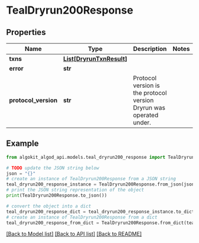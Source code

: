# TealDryrun200Response


## Properties

Name | Type | Description | Notes
------------ | ------------- | ------------- | -------------
**txns** | [**List[DryrunTxnResult]**](DryrunTxnResult.md) |  | 
**error** | **str** |  | 
**protocol_version** | **str** | Protocol version is the protocol version Dryrun was operated under. | 

## Example

```python
from algokit_algod_api.models.teal_dryrun200_response import TealDryrun200Response

# TODO update the JSON string below
json = "{}"
# create an instance of TealDryrun200Response from a JSON string
teal_dryrun200_response_instance = TealDryrun200Response.from_json(json)
# print the JSON string representation of the object
print(TealDryrun200Response.to_json())

# convert the object into a dict
teal_dryrun200_response_dict = teal_dryrun200_response_instance.to_dict()
# create an instance of TealDryrun200Response from a dict
teal_dryrun200_response_from_dict = TealDryrun200Response.from_dict(teal_dryrun200_response_dict)
```
[[Back to Model list]](../README.md#documentation-for-models) [[Back to API list]](../README.md#documentation-for-api-endpoints) [[Back to README]](../README.md)


